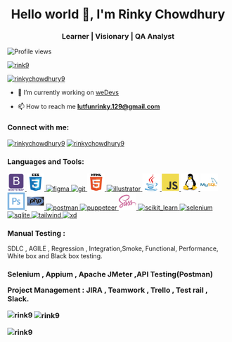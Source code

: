 
<h1 align="center">Hello world 👋, I'm Rinky Chowdhury</h1>  
<h3 align="center">Learner | Visionary | QA Analyst</h3>  
  
![Profile views](https://gpvc.arturio.dev/rink9)  
  
<p align="left"> <a href="https://github.com/ryo-ma/github-profile-trophy"><img src="https://github-profile-trophy.vercel.app/?username=rink9" alt="rink9" /></a> </p>  
  
<p align="left"> <a href="https://twitter.com/rinkychowdhury9" target="blank"><img src="https://img.shields.io/twitter/follow/rinkychowdhury9?logo=twitter&style=for-the-badge" alt="rinkychowdhury9" /></a> </p>  
  
- 🔭 I’m currently working on [weDevs](https://github.com/weDevsOfficial)  
 
- 📫 How to reach me **lutfunrinky.129@gmail.com**  
  
<h3 align="left">Connect with me:</h3>  
<p align="left">  
<a href="https://twitter.com/rinkychowdhury9" target="blank"><img align="center" src="https://cdn.jsdelivr.net/npm/simple-icons@3.0.1/icons/twitter.svg" alt="rinkychowdhury9" height="30" width="40" /></a>  
<a href="https://linkedin.com/in/rinkychowdhury9" target="blank"><img align="center" src="https://cdn.jsdelivr.net/npm/simple-icons@3.0.1/icons/linkedin.svg" alt="rinkychowdhury9" height="30" width="40" /></a>  
</p>  
  
<h3 align="left">Languages and Tools:</h3>  
<p align="left"> <a href="https://getbootstrap.com" target="_blank"> <img src="https://raw.githubusercontent.com/devicons/devicon/master/icons/bootstrap/bootstrap-plain-wordmark.svg" alt="bootstrap" width="40" height="40"/> </a> <a href="https://www.w3schools.com/css/" target="_blank"> <img src="https://raw.githubusercontent.com/devicons/devicon/master/icons/css3/css3-original-wordmark.svg" alt="css3" width="40" height="40"/> </a> <a href="https://www.figma.com/" target="_blank"> <img src="https://www.vectorlogo.zone/logos/figma/figma-icon.svg" alt="figma" width="40" height="40"/> </a> <a href="https://git-scm.com/" target="_blank"> <img src="https://www.vectorlogo.zone/logos/git-scm/git-scm-icon.svg" alt="git" width="40" height="40"/> </a> <a href="https://www.w3.org/html/" target="_blank"> <img src="https://raw.githubusercontent.com/devicons/devicon/master/icons/html5/html5-original-wordmark.svg" alt="html5" width="40" height="40"/> </a> <a href="https://www.adobe.com/in/products/illustrator.html" target="_blank"> <img src="https://www.vectorlogo.zone/logos/adobe_illustrator/adobe_illustrator-icon.svg" alt="illustrator" width="40" height="40"/> </a> <a href="https://www.java.com" target="_blank"> <img src="https://raw.githubusercontent.com/devicons/devicon/master/icons/java/java-original.svg" alt="java" width="40" height="40"/> </a> <a href="https://developer.mozilla.org/en-US/docs/Web/JavaScript" target="_blank"> <img src="https://raw.githubusercontent.com/devicons/devicon/master/icons/javascript/javascript-original.svg" alt="javascript" width="40" height="40"/> </a> <a href="https://www.linux.org/" target="_blank"> <img src="https://raw.githubusercontent.com/devicons/devicon/master/icons/linux/linux-original.svg" alt="linux" width="40" height="40"/> </a> <a href="https://www.mysql.com/" target="_blank"> <img src="https://raw.githubusercontent.com/devicons/devicon/master/icons/mysql/mysql-original-wordmark.svg" alt="mysql" width="40" height="40"/> </a> <a href="https://www.photoshop.com/en" target="_blank"> <img src="https://raw.githubusercontent.com/devicons/devicon/master/icons/photoshop/photoshop-line.svg" alt="photoshop" width="40" height="40"/> </a> <a href="https://www.php.net" target="_blank"> <img src="https://raw.githubusercontent.com/devicons/devicon/master/icons/php/php-original.svg" alt="php" width="40" height="40"/> </a> <a href="https://postman.com" target="_blank"> <img src="https://www.vectorlogo.zone/logos/getpostman/getpostman-icon.svg" alt="postman" width="40" height="40"/> </a> <a href="https://github.com/puppeteer/puppeteer" target="_blank"> <img src="https://www.vectorlogo.zone/logos/pptrdev/pptrdev-official.svg" alt="puppeteer" width="40" height="40"/> </a> <a href="https://sass-lang.com" target="_blank"> <img src="https://raw.githubusercontent.com/devicons/devicon/master/icons/sass/sass-original.svg" alt="sass" width="40" height="40"/> </a> <a href="https://scikit-learn.org/" target="_blank"> <img src="https://upload.wikimedia.org/wikipedia/commons/0/05/Scikit_learn_logo_small.svg" alt="scikit_learn" width="40" height="40"/> </a> <a href="https://www.selenium.dev" target="_blank"> <img src="https://raw.githubusercontent.com/detain/svg-logos/780f25886640cef088af994181646db2f6b1a3f8/svg/selenium-logo.svg" alt="selenium" width="40" height="40"/> </a> <a href="https://www.sqlite.org/" target="_blank"> <img src="https://www.vectorlogo.zone/logos/sqlite/sqlite-icon.svg" alt="sqlite" width="40" height="40"/> </a> <a href="https://tailwindcss.com/" target="_blank"> <img src="https://www.vectorlogo.zone/logos/tailwindcss/tailwindcss-icon.svg" alt="tailwind" width="40" height="40"/> </a> <a href="https://www.adobe.com/products/xd.html" target="_blank"> <img src="https://cdn.worldvectorlogo.com/logos/adobe-xd.svg" alt="xd" width="40" height="40"/> </a> </p> 

<h3 align="left">Manual Testing :</h3> 
<p>SDLC , AGILE , Regression , Integration,Smoke, Functional, Performance, White box and Black box testing.</p>
<h3 align="left"Automated Testing :</h3> 
<p></b> Selenium , Appium , Apache JMeter ,API Testing(Postman)</p>
<p><b>Project Management :</b> JIRA , Teamwork , Trello , Test rail , Slack.</p>
  
<p><img align="left" src="https://github-readme-stats.vercel.app/api/top-langs?username=rink9&show_icons=true&locale=en&layout=compact" alt="rink9" /></p>  
  
<p>&nbsp;<img align="center" src="https://github-readme-stats.vercel.app/api?username=rink9&show_icons=true&locale=en" alt="rink9" /></p>  
  
<p><img align="center" src="https://github-readme-streak-stats.herokuapp.com/?user=rink9&" alt="rink9" /></p>
